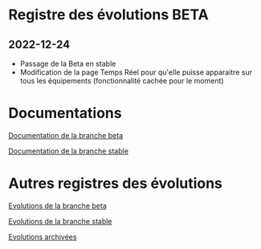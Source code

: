 # Registre des évolutions BETA

## 2022-12-24
- Passage de la Beta en stable
- Modification de la page Temps Réel pour qu'elle puisse apparaitre sur tous les équipements (fonctionnalité cachée pour le moment)


# Documentations

[Documentation de la branche beta](index_beta)

[Documentation de la branche stable](index)


# Autres registres des évolutions

[Evolutions de la branche beta](changelog_beta)

[Evolutions de la branche stable](changelog)

[Evolutions archivées](changelog_archived)
